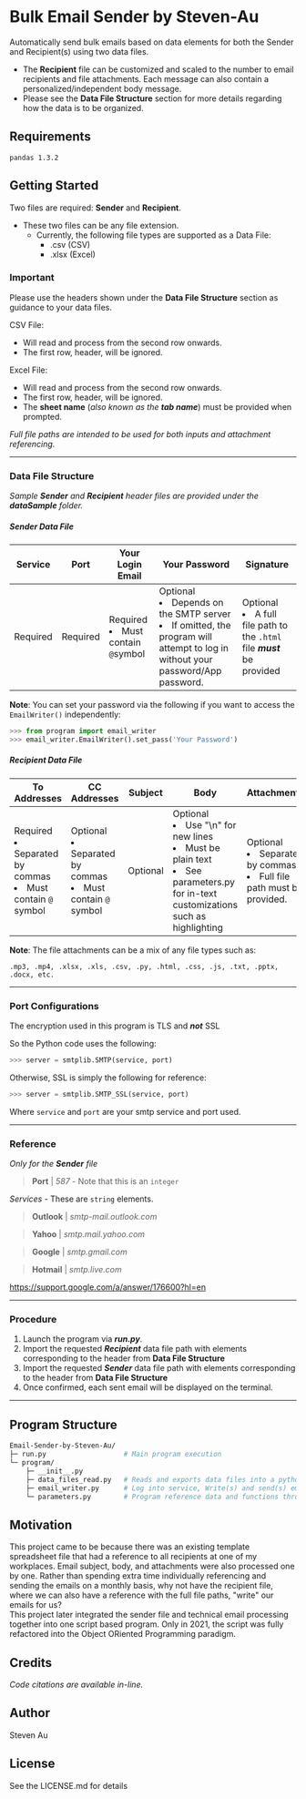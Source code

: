 # Bulk Email Sender by Steven-Au
Automatically send bulk emails based on data elements for both the Sender and Recipient(s) using two data files.
  
- The **Recipient** file can be customized and scaled to the number to email recipients and file attachments. Each message can also contain a personalized/independent body message.  
- Please see the **Data File Structure** section for more details regarding how the data is to be organized.

## Requirements
```
pandas 1.3.2
```

## Getting Started
Two files are required: **Sender** and **Recipient**.  
- These two files can be any file extension.  
  - Currently, the following file types are supported as a Data File:
    - .csv (CSV)
    - .xlsx (Excel)

### Important
Please use the headers shown under the **Data File Structure** section as guidance to your data files.

CSV File:
* Will read and process from the second row onwards. 
* The first row, header, will be ignored.  

Excel File:
* Will read and process from the second row onwards. 
* The first row, header, will be ignored.
* The **sheet name** (*also known as the* ***tab name***) must be provided when prompted.

*Full file paths are intended to be used for both inputs and attachment referencing.*

---

### Data File Structure

*Sample **Sender** and **Recipient** header files are provided under the **dataSample** folder.*

##### Sender Data File

Service | Port | Your Login Email | Your Password | Signature
------- | ---- | ---------------- | ------------- | ---------
Required | Required | Required <li>Must contain ```@```symbol</li> | Optional <li>Depends on the SMTP server</li><li>If omitted, the program will attempt to log in without your password/App password.</li>| Optional  <li>A full file path to the ```.html``` file ***must*** be provided</li>

**Note**: You can set your password via the following if you want to access the ```EmailWriter()``` independently:
```python
>>> from program import email_writer
>>> email_writer.EmailWriter().set_pass('Your Password')
```

##### Recipient Data File  

To Addresses | CC Addresses | Subject | Body | Attachments
------------ | ------------ | ------- | ---- | -----------
Required <li>Separated by commas</li><li>Must contain ```@``` symbol</li>  | Optional <li>Separated by commas</li><li>Must contain ```@``` symbol</li>  | Optional | Optional <li>Use "\n" for new lines</li> <li>Must be plain text</li> <li> See parameters.py for in-text customizations such as highlighting</li> | Optional <li>Separated by commas</li> <li>Full file path must be provided.</li>

**Note**: The file attachments can be a mix of any file types such as:
```
.mp3, .mp4, .xlsx, .xls, .csv, .py, .html, .css, .js, .txt, .pptx, .docx, etc.
```

---

### Port Configurations
The encryption used in this program is TLS and ***not*** SSL 

So the Python code uses the following:
```python
>>> server = smtplib.SMTP(service, port)
```
Otherwise, SSL is simply the following for reference:
```python
>>> server = smtplib.SMTP_SSL(service, port)
```

Where ```service``` and ```port``` are your smtp service and port used.

---

### Reference
*Only for the **Sender** file*
>**Port** | *587* - Note that this is an ```integer```

*Services* - These are ```string``` elements.
>**Outlook** | 
*smtp-mail.outlook.com*

>**Yahoo** |
*smtp.mail.yahoo.com*

>**Google** |
*smtp.gmail.com*

>**Hotmail** |
*smtp.live.com*

https://support.google.com/a/answer/176600?hl=en

---

### Procedure

1. Launch the program via ***run.py***.
2. Import the requested ***Recipient*** data file path with elements corresponding to the header from **Data File Structure**
3. Import the requested ***Sender*** data file path with elements corresponding to the header from **Data File Structure**
4. Once confirmed, each sent email will be displayed on the terminal.

---

## Program Structure
```graphql
Email-Sender-by-Steven-Au/
├─ run.py                   # Main program execution
└─ program/
    ├─ __init__.py
    ├─ data_files_read.py   # Reads and exports data files into a python list via pandas.
    ├─ email_writer.py      # Log into service, Write(s) and send(s) emails based on list elements.
    └─ parameters.py        # Program reference data and functions through composition.
```

## Motivation
This project came to be because there was an existing template spreadsheet file that had a reference to all recipients at one of my workplaces. Email subject, body, and attachments were also processed one by one. Rather than spending extra time individually referencing and sending the emails on a monthly basis, why not have the recipient file, where we can also have a reference with the full file paths, "write" our emails for us?  
This project later integrated the sender file and technical email processing together into one script based program. Only in 2021, the script was fully refactored into the Object ORiented Programming paradigm.

## Credits
*Code citations are available in-line.*

## Author
Steven Au

## License
See the LICENSE.md for details
